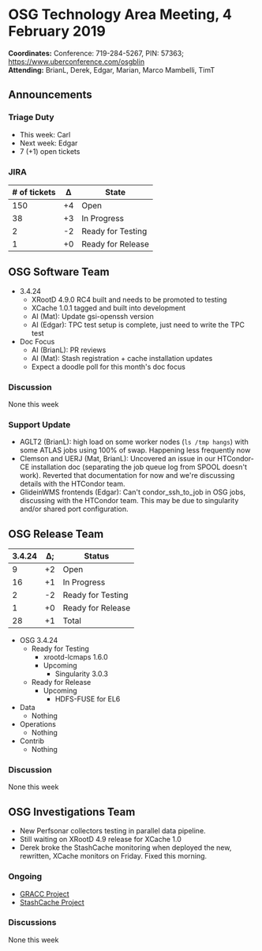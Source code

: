 # OSG Technology Area Meeting,  4 February 2019

**Coordinates:** Conference: 719-284-5267, PIN: 57363; <https://www.uberconference.com/osgblin>  
**Attending:** BrianL, Derek, Edgar, Marian, Marco Mambelli, TimT


## Announcements


### Triage Duty

-   This week: Carl
-   Next week: Edgar
-   7 (+1) open tickets


### JIRA

| # of tickets | &Delta; | State             |
|------------ |------- |----------------- |
| 150          | +4      | Open              |
| 38           | +3      | In Progress       |
| 2            | -2      | Ready for Testing |
| 1            | +0      | Ready for Release |


## OSG Software Team

-   3.4.24  
    -   XRootD 4.9.0 RC4 built and needs to be promoted to testing
    -   XCache 1.0.1 tagged and built into development
    -   AI (Mat): Update gsi-openssh version
    -   AI (Edgar): TPC test setup is complete, just need to write the TPC test
-   Doc Focus  
    -   AI (BrianL): PR reviews
    -   AI (Mat): Stash registration + cache installation updates
    -   Expect a doodle poll for this month's doc focus


### Discussion

None this week  


### Support Update

-   AGLT2 (BrianL): high load on some worker nodes (`ls /tmp hangs`) with some ATLAS jobs using 100% of swap. Happening less frequently now
-   Clemson and UERJ (Mat, BrianL): Uncovered an issue in our HTCondor-CE installation doc (separating the job queue log from SPOOL doesn't work).
    Reverted that documentation for now and we're discussing details with the HTCondor team.
-   GlideinWMS frontends (Edgar): Can't condor\_ssh\_to\_job in OSG jobs, discussing with the HTCondor team.
    This may be due to singularity and/or shared port configuration.


## OSG Release Team

| 3.4.24 | &Delta;; | Status            |
|------ |-------- |----------------- |
| 9      | +2       | Open              |
| 16     | +1       | In Progress       |
| 2      | -2       | Ready for Testing |
| 1      | +0       | Ready for Release |
| 28     | +1       | Total             |

-   OSG 3.4.24  
    -   Ready for Testing  
        -   xrootd-lcmaps 1.6.0
        -   Upcoming  
            -   Singularity 3.0.3
    -   Ready for Release  
        -   Upcoming  
            -   HDFS-FUSE for EL6
-   Data  
    -   Nothing
-   Operations  
    -   Nothing
-   Contrib  
    -   Nothing


### Discussion

None this week  


## OSG Investigations Team

-   New Perfsonar collectors testing in parallel data pipeline.
-   Still waiting on XRootD 4.9 release for XCache 1.0
-   Derek broke the StashCache monitoring when deployed the new, rewritten, XCache monitors on Friday.  Fixed this morning.


### Ongoing

-   [GRACC Project](https://opensciencegrid.atlassian.net/projects/GRACC)
-   [StashCache Project](http://opensciencegrid.org/docs/data/stashcache/overview/)


### Discussions

None this week
